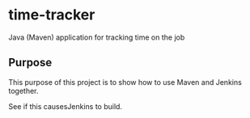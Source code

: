 # time-tracker
Java (Maven) application for tracking time on the job

## Purpose

This purpose of this project is to show how to use Maven and Jenkins together.

See if this causesJenkins to build.
